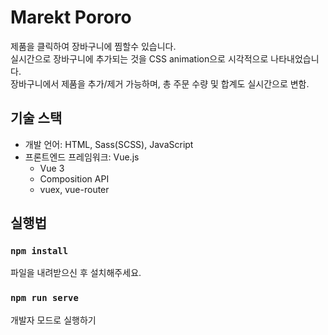 # Marekt Pororo

제품을 클릭하여 장바구니에 찜할수 있습니다.<br>
실시간으로 장바구니에 추가되는 것을 CSS animation으로 시각적으로 나타내었습니다.<br>
장바구니에서 제품을 추가/제거 가능하며, 총 주문 수량 및 합계도 실시간으로 변함.<br>

## 기술 스택
* 개발 언어: HTML, Sass(SCSS), JavaScript
* 프론트엔드 프레임워크: Vue.js
  * Vue 3
  * Composition API
  * vuex, vue-router

## 실행법

### `npm install`
파일을 내려받으신 후 설치해주세요.

### `npm run serve`
개발자 모드로 실행하기
